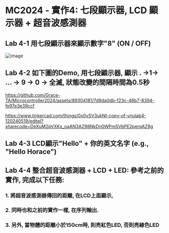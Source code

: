 # MC2024 - 實作4: 七段顯示器, LCD 顯示器 + 超音波感測器

## Lab 4-1 用七段顯示器來顯示數字"8" (ON / OFF)

![image](https://github.com/Grace-TA/Microcontroller2024/assets/89304181/5a864acf-b969-42ac-a57f-245e4d15e598)


## Lab 4-2 如下圖的Demo, 用七段顯示器, 顯示 . →1→ ... → 9 → 0 → 全滅, 狀態改變的間隔時間為0.5秒

https://github.com/Grace-TA/Microcontroller2024/assets/89304181/7d9da0db-f23c-46b7-8394-fe97e3e39ccf

https://www.tinkercad.com/things/0x0vSV3ukNt-copy-of-vnulab4-120240519/editel?sharecode=DeXuM2pVXKx_oaAN3AZ98NkDn0WPmSVbPE2perqAZ8g

## Lab 4-3 LCD顯示"Hello" + 你的英文名字 (e.g., "Hello Horace")

## Lab 4-4 整合超音波感測器 + LCD + LED: 參考之前的實作, 完成以下任務:

### 1. **將超音波感測器傳回的距離, 在LCD上面顯示,**

### 2. **同時也和之前的實作一樣, 在序列輸出.**

### 3. **另外, 當物體的距離小於150cm時, 則亮紅色LED, 否則亮綠色LED**
